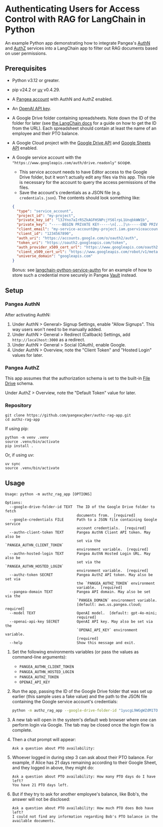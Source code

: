 # Authenticating Users for Access Control with RAG for LangChain in Python

An example Python app demonstrating how to integrate Pangea's [AuthN][]
and [AuthZ][] services into a LangChain app to filter out RAG documents based on
user permissions.

## Prerequisites

- Python v3.12 or greater.
- pip v24.2 or [uv][] v0.4.29.
- A [Pangea account][Pangea signup] with AuthN and AuthZ enabled.
- An [OpenAI API key][OpenAI API keys].
- A Google Drive folder containing spreadsheets. Note down the ID of the folder
  for later (see [the LangChain docs][retrieve-the-google-docs] for a guide on
  how to get the ID from the URL). Each spreadsheet should contain at least the
  name of an employee and their PTO balance.
- A Google Cloud project with the [Google Drive API][] and [Google Sheets API][]
  enabled.
- A Google service account with the `"https://www.googleapis.com/auth/drive.readonly"`
  scope.

  - This service account needs to have Editor access to the Google Drive
    folder, but it won't actually edit any files via this app. This role is
    necessary for the account to query the access permissions of the files.
  - Save the account's credentials as a JSON file (e.g. `credentials.json`). The
    contents should look something like:

  ```json
  {
    "type": "service_account",
    "project_id": "my-project",
    "private_key_id": "l3JYno7aIrRSZkAGFHSNPcjYS6lrpL1UnqbkWW1b",
    "private_key": "-----BEGIN PRIVATE KEY-----\n[...]\n-----END PRIVATE KEY-----\n",
    "client_email": "my-service-account@my-project.iam.gserviceaccount.com",
    "client_id": "1234567890",
    "auth_uri": "https://accounts.google.com/o/oauth2/auth",
    "token_uri": "https://oauth2.googleapis.com/token",
    "auth_provider_x509_cert_url": "https://www.googleapis.com/oauth2/v1/certs",
    "client_x509_cert_url": "https://www.googleapis.com/robot/v1/metadata/x509/my-service-account%40my-project.iam.gserviceaccount.com",
    "universe_domain": "googleapis.com"
  }
  ```

  Bonus: see [langchain-python-service-authn][] for an example of how to store
  such a credential more securely in Pangea [Vault][] instead.

## Setup

### Pangea AuthN

After activating AuthN:

1. Under AuthN > General> Signup Settings, enable "Allow Signups". This way
   users won't need to be manually added.
2. Under AuthN > General > Redirect (Callback) Settings,
   add `http://localhost:3000` as a redirect.
3. Under AuthN > General > Social (OAuth), enable Google.
4. Under AuthN > Overview, note the "Client Token" and "Hosted Login" values for
   later.

### Pangea AuthZ

This app assumes that the authorization schema is set to the built-in
[File Drive][reset-authorization-schema] schema.

Under AuthZ > Overview, note the "Default Token" value for later.

### Repository

```shell
git clone https://github.com/pangeacyber/authz-rag-app.git
cd authz-rag-app
```

If using pip:

```shell
python -m venv .venv
source .venv/bin/activate
pip install .
```

Or, if using uv:

```shell
uv sync
source .venv/bin/activate
```

## Usage

```
Usage: python -m authz_rag_app [OPTIONS]

Options:
  --google-drive-folder-id TEXT  The ID of the Google Drive folder to fetch
                                 documents from.  [required]
  --google-credentials FILE      Path to a JSON file containing Google service
                                 account credentials.  [required]
  --authn-client-token TEXT      Pangea AuthN Client API token. May also be
                                 set via the `PANGEA_AUTHN_CLIENT_TOKEN`
                                 environment variable.  [required]
  --authn-hosted-login TEXT      Pangea AuthN Hosted Login URL. May also be
                                 set via the `PANGEA_AUTHN_HOSTED_LOGIN`
                                 environment variable.  [required]
  --authz-token SECRET           Pangea AuthZ API token. May also be set via
                                 the `PANGEA_AUTHZ_TOKEN` environment
                                 variable.  [required]
  --pangea-domain TEXT           Pangea API domain. May also be set via the
                                 `PANGEA_DOMAIN` environment variable.
                                 [default: aws.us.pangea.cloud; required]
  --model TEXT                   OpenAI model.  [default: gpt-4o-mini;
                                 required]
  --openai-api-key SECRET        OpenAI API key. May also be set via the
                                 `OPENAI_API_KEY` environment variable.
                                 [required]
  --help                         Show this message and exit.
```

1.  Set the following environments variables (or pass the values as command-line
    arguments):

    - `PANGEA_AUTHN_CLIENT_TOKEN`
    - `PANGEA_AUTHN_HOSTED_LOGIN`
    - `PANGEA_AUTHZ_TOKEN`
    - `OPENAI_API_KEY`

2.  Run the app, passing the ID of the Google Drive folder that was set up
    earlier (this sample uses a fake value) and the path to the JSON file
    containing the Google service account's credentials:

    ```bash
    python -m authz_rag_app --google-drive-folder-id "1yucgL9WGgWZdM1TOuKkeghlPizuzMYb5" --google-credentials credentials.json
    ```

3.  A new tab will open in the system's default web browser where one can perform
    login via Google. The tab may be closed once the login flow is complete.
4.  Then a chat prompt will appear:

    ```
    Ask a question about PTO availability:
    ```

5.  Whoever logged in during step 3 can ask about their PTO balance. For example,
    if Alice has 21 days remaining according to their Google Sheet, and they logged
    in above, they might do:

    ```
    Ask a question about PTO availability: How many PTO days do I have left?
    You have 21 PTO days left.
    ```

6.  But if they try to ask for another employee's balance, like Bob's, the answer
    will not be disclosed:

    ```
    Ask a question about PTO availability: How much PTO does Bob have left?
    I could not find any information regarding Bob's PTO balance in the available documents.
    ```

[AuthN]: https://pangea.cloud/docs/authn/
[AuthZ]: https://pangea.cloud/docs/authz/
[Vault]: https://pangea.cloud/docs/vault/
[Pangea signup]: https://pangea.cloud/signup
[reset-authorization-schema]: https://dev.pangea.cloud/docs/authz/general#reset-authorization-schema
[langchain-python-service-authn]: https://github.com/pangeacyber/langchain-python-service-authn
[OpenAI API keys]: https://platform.openai.com/api-keys
[uv]: https://docs.astral.sh/uv/
[Google Drive API]: https://console.cloud.google.com/flows/enableapi?apiid=drive.googleapis.com
[Google Sheets API]: https://console.cloud.google.com/flows/enableapi?apiid=sheets.googleapis.com
[retrieve-the-google-docs]: https://python.langchain.com/docs/integrations/retrievers/google_drive/#retrieve-the-google-docs
